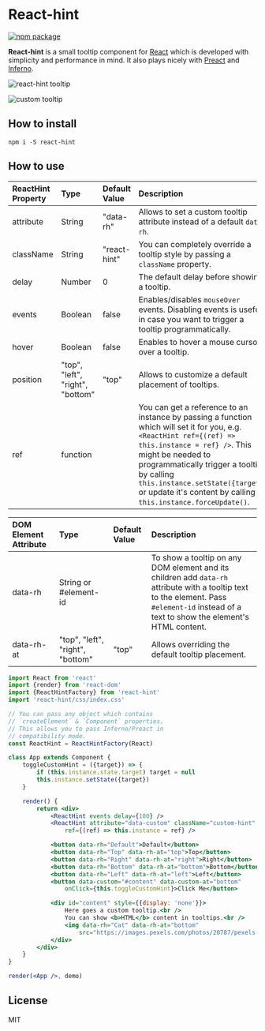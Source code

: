 React-hint
==========

[![npm package][npm-badge]][npm]

**React-hint** is a small tooltip component for [React](https://github.com/facebook/react) which is developed with simplicity and performance in mind. It also plays nicely with [Preact](https://github.com/developit/preact) and [Inferno](https://github.com/trueadm/inferno).

![react-hint tooltip](https://raw.githubusercontent.com/slmgc/react-hint/master/demo/react-hint.gif)

![custom tooltip](https://raw.githubusercontent.com/slmgc/react-hint/master/demo/custom-tooltip.png)

How to install
--------------
```
npm i -S react-hint
```

How to use
----------

ReactHint Property|Type|Default Value|Description
:---|:---|:---|:---
attribute|String|"data-rh"|Allows to set a custom tooltip attribute instead of a default `data-rh`.
className|String|"react-hint"|You can completely override a tooltip style by passing a `className` property.
delay|Number|0|The default delay before showing a tooltip.
events|Boolean|false|Enables/disables `mouseOver` events. Disabling events is useful in case you want to trigger a tooltip programmatically.
hover|Boolean|false|Enables to hover a mouse cursor over a tooltip.
position|"top", "left", "right", "bottom"|"top"|Allows to customize a default placement of tooltips.
ref|function||You can get a reference to an instance by passing a function which will set it for you, e.g. `<ReactHint ref={(ref) => this.instance = ref} />`. This might be needed to programmatically trigger a tooltip by calling `this.instance.setState({target})` or update it's content by calling `this.instance.forceUpdate()`.

DOM Element Attribute|Type|Default Value|Description
:---|:---|:---|:---
data-rh|String or #element-id||To show a tooltip on any DOM element and its children add `data-rh` attribute with a tooltip text to the element. Pass `#element-id` instead of a text to show the element's HTML content.
data-rh-at|"top", "left", "right", "bottom"|"top"|Allows overriding the default tooltip placement.


```jsx
import React from 'react'
import {render} from 'react-dom'
import {ReactHintFactory} from 'react-hint'
import 'react-hint/css/index.css'

// You can pass any object which contains
// `createElement` & `Component` properties.
// This allows you to pass Inferno/Preact in
// compatibility mode.
const ReactHint = ReactHintFactory(React)

class App extends Component {
	toggleCustomHint = ({target}) => {
		if (this.instance.state.target) target = null
		this.instance.setState({target})
	}

	render() {
		return <div>
			<ReactHint events delay={100} />
			<ReactHint attribute="data-custom" className="custom-hint"
				ref={(ref) => this.instance = ref} />

			<button data-rh="Default">Default</button>
			<button data-rh="Top" data-rh-at="top">Top</button>
			<button data-rh="Right" data-rh-at="right">Right</button>
			<button data-rh="Bottom" data-rh-at="bottom">Bottom</button>
			<button data-rh="Left" data-rh-at="left">Left</button>
			<button data-custom="#content" data-custom-at="bottom"
				onClick={this.toggleCustomHint}>Click Me</button>

			<div id="content" style={{display: 'none'}}>
				Here goes a custom tooltip.<br />
				You can show <b>HTML</b> content in tooltips.<br />
				<img data-rh="Cat" data-rh-at="bottom"
					src="https://images.pexels.com/photos/20787/pexels-photo.jpg?w=240" />
			</div>
		</div>
	}
}

render(<App />, demo)
```

License
-------
MIT

[npm-badge]: https://img.shields.io/npm/v/react-hint.png
[npm]: https://www.npmjs.org/package/react-hint
